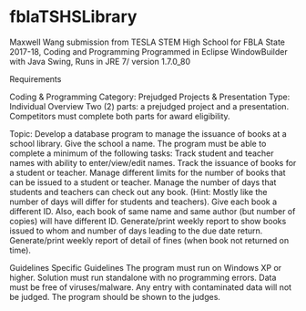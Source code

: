 # fblaTSHSLibrary
Maxwell Wang submission from TESLA STEM High School for FBLA State 2017-18, Coding and Programming
Programmed in Eclipse WindowBuilder with Java Swing, Runs in JRE 7/ version 1.7.0_80


Requirements

Coding & Programming
Category: Prejudged Projects & Presentation
Type: Individual
Overview
Two (2) parts: a prejudged project and a presentation. Competitors must complete both parts for award eligibility.

Topic: Develop a database program to manage the issuance of books at a school library. Give the school a name. The program must be able to complete a minimum of the following tasks:
Track student and teacher names with ability to enter/view/edit names.
Track the issuance of books for a student or teacher.
Manage different limits for the number of books that can be issued to a student or teacher.
Manage the number of days that students and teachers can check out any book. (Hint: Mostly like the number of days will differ for students and teachers).
Give each book a different ID. Also, each book of same name and same author (but number of copies) will have different ID.
Generate/print weekly report to show books issued to whom and number of days leading to the due date return.
Generate/print weekly report of detail of fines (when book not returned on time).

Guidelines
Specific Guidelines
The program must run on Windows XP or higher.
Solution must run standalone with no programming errors.
Data must be free of viruses/malware. Any entry with contaminated data will not be judged.
The program should be shown to the judges.
